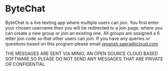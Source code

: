 # ByteChat

ByteChat is a live texting app where multiple users can join. 
You first enter your chosen username then you will be redirected to a join page, where you can create a new group or join an existing one.
All groups are assigned a 6 letter join code so that other users can join. If you have any queries or questions based on this program please email reyansh.sapra@icloud.com

THE MESSAGES ARE SENT VIA MINIO, AN OPEN SOURCE CLOUD BASED SOFTWARE SO PLEASE DO NOT SEND ANY MESSAGES THAT ARE PRIVATE OR CONFIDENTIAL
